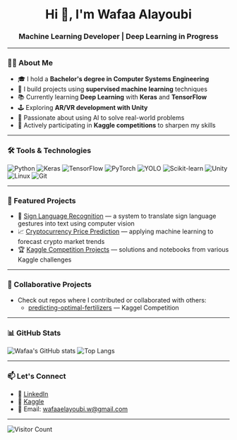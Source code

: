 <!-- Profile README for Wafaa Alayoubi -->

<h1 align="center">Hi 👋, I'm Wafaa Alayoubi</h1>
<h3 align="center">Machine Learning Developer | Deep Learning in Progress</h3>

---

### 👩‍💻 About Me

- 🎓 I hold a **Bachelor's degree in Computer Systems Engineering**
- 🤖 I build projects using **supervised machine learning** techniques  
- 📚 Currently learning **Deep Learning** with **Keras** and **TensorFlow**
- 🕹️ Exploring **AR/VR development with Unity**
- 🚀 Passionate about using AI to solve real-world problems  
- 🏅 Actively participating in **Kaggle competitions** to sharpen my skills

---

### 🛠️ Tools & Technologies

![Python](https://img.shields.io/badge/Python-3776AB?style=flat&logo=python&logoColor=white)
![Keras](https://img.shields.io/badge/Keras-D00000?style=flat&logo=keras&logoColor=white)
![TensorFlow](https://img.shields.io/badge/TensorFlow-FF6F00?style=flat&logo=tensorflow&logoColor=white)
![PyTorch](https://img.shields.io/badge/PyTorch-EE4C2C?style=flat&logo=pytorch&logoColor=white)
![YOLO](https://img.shields.io/badge/YOLO-FF6666?style=flat&logo=yolov5&logoColor=white)
![Scikit-learn](https://img.shields.io/badge/Scikit--learn-F7931E?style=flat&logo=scikit-learn&logoColor=white)
![Unity](https://img.shields.io/badge/Unity-000000?style=flat&logo=unity&logoColor=white)
![Linux](https://img.shields.io/badge/Linux-FCC624?style=flat&logo=linux&logoColor=black)
![Git](https://img.shields.io/badge/Git-F05032?style=flat&logo=git&logoColor=white)

---

### 📌 Featured Projects

- 🤟 [Sign Language Recognition](https://github.com/WafaaAlayoubi/sign-language-translator) — a system to translate sign language gestures into text using computer vision
- 📈 [Cryptocurrency Price Prediction](https://github.com/WafaaAlayoubi) — applying machine learning to forecast crypto market trends
- 🏆 [Kaggle Competition Projects](https://www.kaggle.com/wafaaalayoubi/code) — solutions and notebooks from various Kaggle challenges

---

### 🤝 Collaborative Projects

- Check out repos where I contributed or collaborated with others:  
  - [predicting-optimal-fertilizers](https://github.com/ABUALHUSSEIN/predicting-optimal-fertilizers) — Kaggel Competition
---

### 📊 GitHub Stats

![Wafaa's GitHub stats](https://github-readme-stats.vercel.app/api?username=wafaaalayoubi&show_icons=true&theme=radical)
![Top Langs](https://github-readme-stats.vercel.app/api/top-langs/?username=wafaaalayoubi&layout=compact&theme=radical)

---

### 📫 Let's Connect

- 💼 [LinkedIn](https://www.linkedin.com/in/wafaa-alayoubi/)
- 🏅 [Kaggle](https://www.kaggle.com/wafaaalayoubi)
- 📧 Email: wafaaelayoubi.w@gmail.com

---

![Visitor Count](https://komarev.com/ghpvc/?username=wafaaalayoubi&color=blue)
